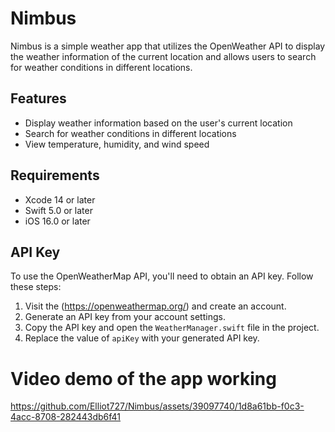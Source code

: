 # Nimbus

Nimbus is a simple weather app that utilizes the OpenWeather API to display the weather information of the current location and allows users to search for weather conditions in different locations.

## Features

- Display weather information based on the user's current location
- Search for weather conditions in different locations
- View temperature, humidity, and wind speed


## Requirements

- Xcode 14 or later
- Swift 5.0 or later
- iOS 16.0 or later

## API Key

To use the OpenWeatherMap API, you'll need to obtain an API key. Follow these steps:

1. Visit the (https://openweathermap.org/) and create an account.
2. Generate an API key from your account settings.
3. Copy the API key and open the `WeatherManager.swift` file in the project.
4. Replace the value of `apiKey` with your generated API key.

# Video demo of the app working

https://github.com/Elliot727/Nimbus/assets/39097740/1d8a61bb-f0c3-4acc-8708-282443db6f41

